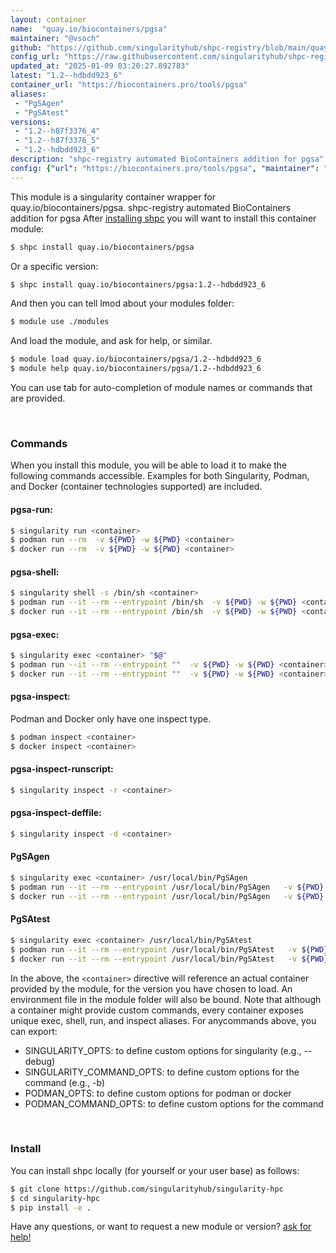 ```yaml
---
layout: container
name:  "quay.io/biocontainers/pgsa"
maintainer: "@vsoch"
github: "https://github.com/singularityhub/shpc-registry/blob/main/quay.io/biocontainers/pgsa/container.yaml"
config_url: "https://raw.githubusercontent.com/singularityhub/shpc-registry/main/quay.io/biocontainers/pgsa/container.yaml"
updated_at: "2025-01-09 03:20:27.892783"
latest: "1.2--hdbdd923_6"
container_url: "https://biocontainers.pro/tools/pgsa"
aliases:
 - "PgSAgen"
 - "PgSAtest"
versions:
 - "1.2--h87f3376_4"
 - "1.2--h87f3376_5"
 - "1.2--hdbdd923_6"
description: "shpc-registry automated BioContainers addition for pgsa"
config: {"url": "https://biocontainers.pro/tools/pgsa", "maintainer": "@vsoch", "description": "shpc-registry automated BioContainers addition for pgsa", "latest": {"1.2--hdbdd923_6": "sha256:fe2673896604d0d1f5932641c64ae4776528d92c9ff8eebd3a673d4982cb9fc3"}, "tags": {"1.2--h87f3376_4": "sha256:bd43ae4be8f01c0dd6feeb50759f622b7fa0a3d3eb59967534b1fca70c392d7a", "1.2--h87f3376_5": "sha256:9586f778a9410ee7499b0321813df3171b7230c2986f69d88c287b6b32d66fa4", "1.2--hdbdd923_6": "sha256:fe2673896604d0d1f5932641c64ae4776528d92c9ff8eebd3a673d4982cb9fc3"}, "docker": "quay.io/biocontainers/pgsa", "aliases": {"PgSAgen": "/usr/local/bin/PgSAgen", "PgSAtest": "/usr/local/bin/PgSAtest"}}
---
```


This module is a singularity container wrapper for quay.io/biocontainers/pgsa.
shpc-registry automated BioContainers addition for pgsa
After [installing shpc](#install) you will want to install this container module:


```bash
$ shpc install quay.io/biocontainers/pgsa
```

Or a specific version:

```bash
$ shpc install quay.io/biocontainers/pgsa:1.2--hdbdd923_6
```

And then you can tell lmod about your modules folder:

```bash
$ module use ./modules
```

And load the module, and ask for help, or similar.

```bash
$ module load quay.io/biocontainers/pgsa/1.2--hdbdd923_6
$ module help quay.io/biocontainers/pgsa/1.2--hdbdd923_6
```

You can use tab for auto-completion of module names or commands that are provided.

<br>

### Commands

When you install this module, you will be able to load it to make the following commands accessible.
Examples for both Singularity, Podman, and Docker (container technologies supported) are included.

#### pgsa-run:

```bash
$ singularity run <container>
$ podman run --rm  -v ${PWD} -w ${PWD} <container>
$ docker run --rm  -v ${PWD} -w ${PWD} <container>
```

#### pgsa-shell:

```bash
$ singularity shell -s /bin/sh <container>
$ podman run --it --rm --entrypoint /bin/sh  -v ${PWD} -w ${PWD} <container>
$ docker run --it --rm --entrypoint /bin/sh  -v ${PWD} -w ${PWD} <container>
```

#### pgsa-exec:

```bash
$ singularity exec <container> "$@"
$ podman run --it --rm --entrypoint ""  -v ${PWD} -w ${PWD} <container> "$@"
$ docker run --it --rm --entrypoint ""  -v ${PWD} -w ${PWD} <container> "$@"
```

#### pgsa-inspect:

Podman and Docker only have one inspect type.

```bash
$ podman inspect <container>
$ docker inspect <container>
```

#### pgsa-inspect-runscript:

```bash
$ singularity inspect -r <container>
```

#### pgsa-inspect-deffile:

```bash
$ singularity inspect -d <container>
```


#### PgSAgen

```bash
$ singularity exec <container> /usr/local/bin/PgSAgen
$ podman run --it --rm --entrypoint /usr/local/bin/PgSAgen   -v ${PWD} -w ${PWD} <container> -c " $@"
$ docker run --it --rm --entrypoint /usr/local/bin/PgSAgen   -v ${PWD} -w ${PWD} <container> -c " $@"
```


#### PgSAtest

```bash
$ singularity exec <container> /usr/local/bin/PgSAtest
$ podman run --it --rm --entrypoint /usr/local/bin/PgSAtest   -v ${PWD} -w ${PWD} <container> -c " $@"
$ docker run --it --rm --entrypoint /usr/local/bin/PgSAtest   -v ${PWD} -w ${PWD} <container> -c " $@"
```



In the above, the `<container>` directive will reference an actual container provided
by the module, for the version you have chosen to load. An environment file in the
module folder will also be bound. Note that although a container
might provide custom commands, every container exposes unique exec, shell, run, and
inspect aliases. For anycommands above, you can export:

 - SINGULARITY_OPTS: to define custom options for singularity (e.g., --debug)
 - SINGULARITY_COMMAND_OPTS: to define custom options for the command (e.g., -b)
 - PODMAN_OPTS: to define custom options for podman or docker
 - PODMAN_COMMAND_OPTS: to define custom options for the command

<br>

### Install

You can install shpc locally (for yourself or your user base) as follows:

```bash
$ git clone https://github.com/singularityhub/singularity-hpc
$ cd singularity-hpc
$ pip install -e .
```

Have any questions, or want to request a new module or version? [ask for help!](https://github.com/singularityhub/singularity-hpc/issues)